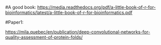 
#A good book: 
https://media.readthedocs.org/pdf/a-little-book-of-r-for-bioinformatics/latest/a-little-book-of-r-for-bioinformatics.pdf

#Paper1: 

https://mila.quebec/en/publication/deep-convolutional-networks-for-quality-assessment-of-protein-folds/
